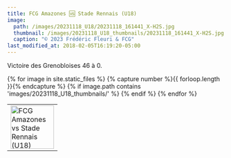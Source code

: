 ```yaml
---
title: FCG Amazones 🆚 Stade Rennais (U18)
image: 
  path: /images/20231118_U18/20231118_161441_X-H2S.jpg
  thumbnail: /images/20231118_U18_thumbnails/20231118_161441_X-H2S.jpg
  caption: "© 2023 Frédéric Fleuri & FCG"
last_modified_at: 2018-02-05T16:19:20-05:00
---
```


Victoire des Grenobloises 46 à 0.

<table>
  <tr>
    {% for image in site.static_files %}
    {% capture number %}{{ forloop.length }}{% endcapture %}
      {% if image.path contains 'images/20231118_U18_thumbnails/' %}
        <td>
          <img src="{{ site.baseurl }}{{ image.path }}" style="width:100px" alt="FCG Amazones vs Stade Rennais (U18)">
        </td>
      {% endif %}
    {% endfor %}
  </tr>
</table>